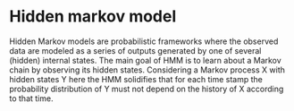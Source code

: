 # Hidden markov model
Hidden Markov models are probabilistic frameworks where the observed data are modeled as a series of outputs generated by one of several (hidden) internal states. The main goal of HMM is to learn about a Markov chain by observing its hidden states. Considering a Markov process X with hidden states Y here the HMM solidifies that for each time stamp the probability distribution of Y must not depend on the history of X according to that time. 





